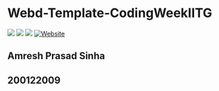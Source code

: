 # Webd-Template-CodingWeekIITG
<img src="https://img.shields.io/badge/HTML5-E34F26?style=for-the-badge&logo=html5&logoColor=white" /> <img src="https://img.shields.io/badge/CSS3-1572B6?style=for-the-badge&logo=css3&logoColor=white" /> <img src="https://img.shields.io/badge/Bootstrap-563D7C?style=for-the-badge&logo=bootstrap&logoColor=white" /> [![Website](https://img.shields.io/badge/Website-1877F2?style=for-the-badge&logo=appveyor&logoColor=white)](https://amreshsinha.github.io/Webd-Template-CodingWeekIITG/index.html)

## Amresh Prasad Sinha
## 200122009

<br />


